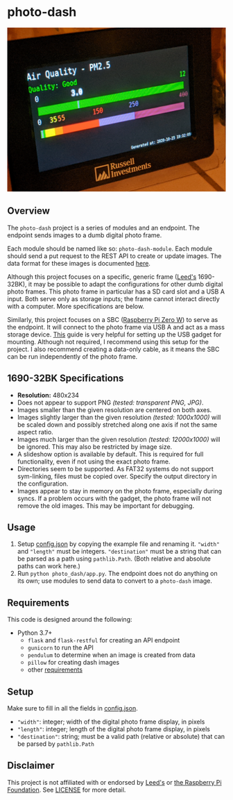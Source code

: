 # photo-dash

![Example deployment][.header]


## Overview

The `photo-dash` project is a series of modules and an endpoint. The endpoint sends images to a dumb digital photo frame.

Each module should be named like so: `photo-dash-module`. Each module should send a put request to the REST API to create or update images. The data format for these images is documented [here](docs/DATA.md).

Although this project focuses on a specific, generic frame ([Leed's] 1690-32BK), it may be possible to adapt the configurations for other dumb digital photo frames. This photo frame in particular has a SD card slot and a USB A input. Both serve only as storage inputs; the frame cannot interact directly with a computer. More specifications are below.

Similarly, this project focuses on a SBC ([Raspberry Pi Zero W][RPI]) to serve as the endpoint. It will connect to the photo frame via USB A and act as a mass storage device. [This][USBGUIDE] guide is very helpful for setting up the USB gadget for mounting. Although not required, I recommend using this setup for the project. I also recommend creating a data-only cable, as it means the SBC can be run independently of the photo frame.

## 1690-32BK Specifications

- **Resolution:** 480x234
- Does not appear to support PNG *(tested: transparent PNG, JPG)*.
- Images smaller than the given resolution are centered on both axes.
- Images slightly larger than the given resolution *(tested: 1000x1000)* will be scaled down and possibly stretched along one axis if not the same aspect ratio.
- Images much larger than the given resolution *(tested: 12000x1000)* will be ignored. This may also be restricted by image size.
- A slideshow option is available by default. This is required for full functionality, even if not using the exact photo frame.
- Directories seem to be supported. As FAT32 systems do not support sym-linking, files must be copied over. Specify the output directory in the configuration.
- Images appear to stay in memory on the photo frame, especially during syncs. If a problem occurs with the gadget, the photo frame will not remove the old images. This may be important for debugging.

## Usage

1. Setup [config.json](config.json.example) by copying the example file and renaming it. `"width"` and `"length"` must be integers. `"destination"` must be a string that can be parsed as a path using `pathlib.Path`. (Both relative and absolute paths can work here.)
2. Run `python photo_dash/app.py`. The endpoint does not do anything on its own; use modules to send data to convert to a `photo-dash` image.

## Requirements

This code is designed around the following:

- Python 3.7+
    - `flask` and `flask-restful` for creating an API endpoint
    - `gunicorn` to run the API
    - `pendulum` to determine when an image is created from data
    - `pillow` for creating dash images
    - other [requirements](requirements.txt)

## Setup

Make sure to fill in all the fields in [config.json](config.json.example).

- `"width"`: integer; width of the digital photo frame display, in pixels
- `"length"`: integer; length of the digital photo frame display, in pixels
- `"destination"`: string; must be a valid path (relative or absolute) that can be parsed by `pathlib.Path`

## Disclaimer

This project is not affiliated with or endorsed by [Leed's] or [the Raspberry Pi Foundation][RPI]. See [LICENSE](LICENSE) for more detail.

[Leed's]: https://www.pcna.com/leeds/en-us
[RPI]: https://www.raspberrypi.org/
[USBGUIDE]: https://magpi.raspberrypi.org/articles/pi-zero-w-smart-usb-flash-drive
[.header]: resources/irl.jpg?raw=true
